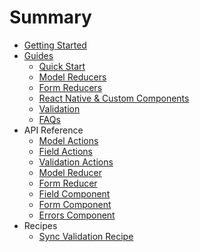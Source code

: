 # Summary

* [Getting Started](README.md)
* [Guides](guides.md)
   * [Quick Start](step_by_step.md)
   * [Model Reducers](model_reducers.md)
   * [Form Reducers](form_reducers.md)
   * [React Native & Custom Components](react_native_&_custom_components.md)
   * [Validation](validation.md)
   * [FAQs](faqs.md)
* API Reference
   * [Model Actions](model_actions.md)
   * [Field Actions](field_actions.md)
   * [Validation Actions](validation_actions.md)
   * [Model Reducer](model_reducer.md)
   * [Form Reducer](form_reducer.md)
   * [Field Component](field_component.md)
   * [Form Component](form_component.md)
   * [Errors Component](errors_component.md)
* Recipes
   * [Sync Validation Recipe](sync_validation_recipe.md)

